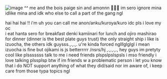 ![image](https://github.com/user-attachments/assets/0e1c6cb5-5298-4baf-b2fd-9e590dba7e39)
^^ me and the bois paige sin and amonnn 🤪🤪🤪 im sero ignore mina idlike mina and idk who else to call a part of the gang ngl                         

hai hai hai !! i'm uh you can call me anon/anku/kuroya/kuro idc pls i love my oc                                                             
i eat hanta sero for breakfast denki kamiinari for lunch and ojiro mashirao for dinner (dinner is the best plate guys trust)
the only straight ship i like is izuocha, the others idk guysss.,.,.,. u're kinda forced nglllglglgl i mean izuocha is fine but ojikami is js betterrrrr /nsrs/hj ,.,.,.,.,
hey guys im pretyty cool like plsssssss talk to me i need friends plspslpslspsls i mso friendly i love talking plssplsp
btw if im friends w a problematic person i let you know that i do NOT support anything of what they did/said nor im aware of, i keep care from those typa topics ngl
